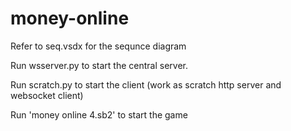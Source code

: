 # money-online
Refer to seq.vsdx for the sequnce diagram

Run wsserver.py to start the central server.

Run scratch.py to start the client (work as scratch http server and websocket client)

Run 'money online 4.sb2' to start the game 
